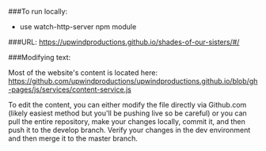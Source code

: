 ###To run locally:
- use watch-http-server npm module

###URL:
https://upwindproductions.github.io/shades-of-our-sisters/#/

###Modifying text:

Most of the website's content is located here: https://github.com/upwindproductions/upwindproductions.github.io/blob/gh-pages/js/services/content-service.js

To edit the content, you can either modify the file directly via Github.com (likely easiest method but you'll be pushing live so be careful) or you can pull the entire repository, make your changes locally, commit it, and then push it to the develop branch. Verify your changes in the dev environment and then merge it to the master branch.
